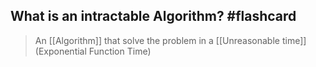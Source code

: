 ## What is an intractable Algorithm? #flashcard

> An [[Algorithm]] that solve the problem in a [[Unreasonable time]] (Exponential Function Time)
<!--ID: 1676852093962-->
